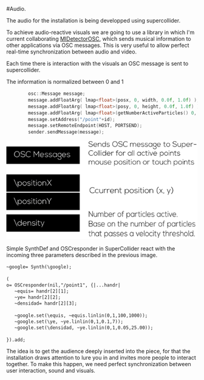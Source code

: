 #Audio.

The audio for the installation is being developped using supercollider.

To achieve audio-reactive visuals we are going to use a library in which I'm current collaborating [MIDetectorOSC](https://github.com/beangoben/MIDetectorOSC), which sends musical information to other applications via OSC messages. This is very useful to allow perfect real-time synchronization between audio and video.

Each time there is interaction with the visuals an OSC message is sent to supercollider.

The information is normalized between 0 and 1
```c
		osc::Message message;
		message.addFloatArg( lmap<float>(posx, 0, width, 0.0f, 1.0f) );
		message.addFloatArg( lmap<float>(posy, 0, height, 0.0f, 1.0f) );
		message.addFloatArg( lmap<float>(getNumberActiveParticles() 0, numberOfParticles, 0.0f, 1.0f)  );
		message.setAddress("/point"+id);
		message.setRemoteEndpoint(HOST, PORTSEND);
		sender.sendMessage(message);
```

![OSC](../project_images/osc.png "osc")

Simple SynthDef and OSCresponder in SuperCollider react with the incoming three parameters described in the previous image.

```sc
~google= Synth(\google);
 
(
o= OSCresponder(nil,"/point1", {|...handr|
   ~equis= handr[2][1];
   ~ye= handr[2][2];
   ~densidad= handr[2][3];
 
   ~google.set(\equis, ~equis.linlin(0,1,100,1000));
   ~google.set(\ye, ~ye.linlin(0,1,0.1,7));
   ~google.set(\densidad, ~ye.linlin(0,1,0.05,25.00));
 
}).add;
```
The idea is to get the audience deeply inserted into the piece, for that the installation draws attention to lure you in and invites more people to interact together. To make this happen, we need perfect synchronization between user interaction, sound and visuals.



